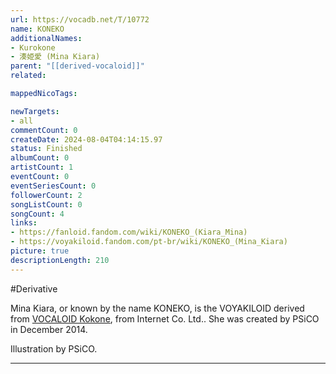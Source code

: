 ```yaml
---
url: https://vocadb.net/T/10772
name: KONEKO
additionalNames: 
- Kurokone
- 湊姫愛 (Mina Kiara)
parent: "[[derived-vocaloid]]"
related:

mappedNicoTags:

newTargets:
- all
commentCount: 0
createDate: 2024-08-04T04:14:15.97
status: Finished
albumCount: 0
artistCount: 1
eventCount: 0
eventSeriesCount: 0
followerCount: 2
songListCount: 0
songCount: 4
links: 
- https://fanloid.fandom.com/wiki/KONEKO_(Kiara_Mina)
- https://voyakiloid.fandom.com/pt-br/wiki/KONEKO_(Mina_Kiara)
picture: true
descriptionLength: 210
---
```


#Derivative

Mina Kiara, or known by the name KONEKO, is the VOYAKILOID derived from [VOCALOID Kokone](https://vocadb.net/Ar/16545), from Internet Co. Ltd.. She was created by PSiCO in December 2014.

Illustration by PSiCO.

---

